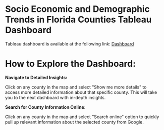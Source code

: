 # Socio Economic and Demographic Trends in Florida Counties Tableau Dashboard

Tableau dashboard is available at the following link: [Dashboard](https://public.tableau.com/app/profile/polina.baikova5835/viz/Project_Polina_Baikova/Dashboard1)

# How to Explore the Dashboard:

**Navigate to Detailed Insights:**

Click on any county in the map and select "Show me more details" to access more detailed information about that specific county. This will take you to the next dashboard with in-depth insights.

**Search for County Information Online:**

Click on any county in the map and select "Search online" option to quickly pull up relevant information about the selected county from Google.
